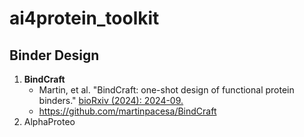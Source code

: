 # ai4protein_toolkit

## Binder Design
1. **BindCraft**
    - Martin, et al. "BindCraft: one-shot design of functional protein binders." [bioRxiv (2024): 2024-09.](https://www.biorxiv.org/content/10.1101/2024.09.30.615802)
    - https://github.com/martinpacesa/BindCraft
2. AlphaProteo
